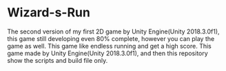 # Wizard-s-Run
The second version of my first 2D game by Unity Engine(Unity 2018.3.0f1), this game still developing even 80% complete, however you can play the game as well. This game like endless running and get a high score.
This game made by Unity Engine(Unity 2018.3.0f1), and then this repository show the scripts and build file only.
